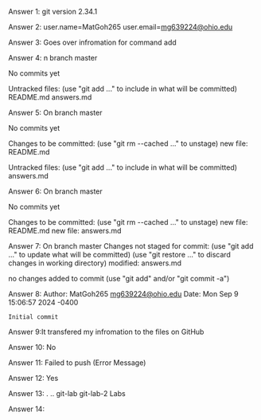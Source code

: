Answer 1: git version 2.34.1

Answer 2: user.name=MatGoh265
user.email=mg639224@ohio.edu

Answer 3: Goes over infromation for command add

Answer 4: n branch master

No commits yet

Untracked files:
  (use "git add <file>..." to include in what will be committed)
	README.md
	answers.md


Answer 5: On branch master

No commits yet

Changes to be committed:
  (use "git rm --cached <file>..." to unstage)
	new file:   README.md

Untracked files:
  (use "git add <file>..." to include in what will be committed)
	answers.md

Answer 6: On branch master

No commits yet

Changes to be committed:
  (use "git rm --cached <file>..." to unstage)
	new file:   README.md
	new file:   answers.md


Answer 7: On branch master
Changes not staged for commit:
  (use "git add <file>..." to update what will be committed)
  (use "git restore <file>..." to discard changes in working directory)
	modified:   answers.md

no changes added to commit (use "git add" and/or "git commit -a")


Answer 8: Author: MatGoh265 <mg639224@ohio.edu>
Date:   Mon Sep 9 15:06:57 2024 -0400

    Initial commit


Answer 9:It transfered my infromation to the files on GitHub

Answer 10: No

Answer 11: Failed to push (Error Message)

Answer 12: Yes

Answer 13: .  ..  git-lab	git-lab-2  Labs

Answer 14: